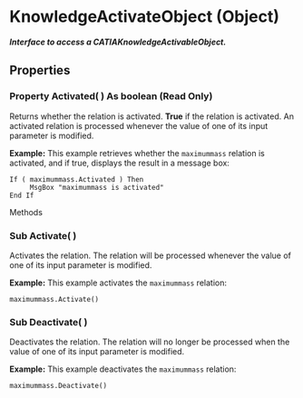 # KnowledgeActivateObject (Object)

**_Interface to access a CATIAKnowledgeActivableObject._**

## Properties

### Property **Activated**( ) As boolean (Read Only)

Returns whether the relation is activated.
**True** if the relation is activated. An activated relation is processed whenever the value of one of its input parameter is modified.

**Example:**      This example retrieves whether the `maximummass` relation is activated, and if true, displays the result in a message box:

```VBScript
If ( maximummass.Activated ) Then
     MsgBox "maximummass is activated"
End If

```

Methods

### Sub **Activate**( )

Activates the relation. The relation will be processed whenever the value of one of its input parameter is modified.

**Example:**      This example activates the `maximummass` relation:

```VBScript
maximummass.Activate()

```

### Sub **Deactivate**( )

Deactivates the relation. The relation will no longer be processed when the value of one of its input parameter is modified.

**Example:**      This example deactivates the `maximummass` relation:

```VBScript
maximummass.Deactivate()

```